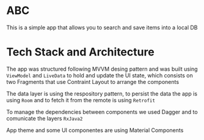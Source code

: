 # ABC

This is a simple app that allows you to search and save items into a local DB

# Tech Stack and Architecture

The app was structured following MVVM desing pattern and was built using `ViewModel` and `LiveData` to hold and update the UI state, which consists on two Fragments that use Contraint Layout to arrange the components

The data layer is using the respository pattern, to persist the data the app is using `Room` and to fetch it from the remote is using `Retrofit`

To manage the dependencies between components we used Dagger and to comunicate the layers `RxJava2`

App theme and some UI componentes are using Material Components 
 
